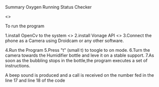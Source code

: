 Summary
Oxygen Running Status Checker

<<The program is intended to run in a python shell or an IDE supporting python.>>

To run the program

1.install OpenCv to the system  <<Type pip install opencv-python in Command Prompt.>>
2.install Vonage API            <<Type pip install vonage in the Command Prompt.>>
3.Connect the phone as a Camera using Droidcam or any other software.

4.Run the Program
5.Press "t" (small t) to toogle to on mode.
6.Turn the camera towards the Humidifier bottle and leve it on a stable support.
7.As soon as the bubbling stops in the bottle,the program executes a set of instructions.

A beep sound is produced and a call is received on the number fed in the line 17 and line 18 of the code
